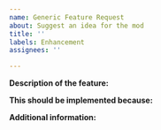 ```yaml
---
name: Generic Feature Request
about: Suggest an idea for the mod
title: ''
labels: Enhancement
assignees: ''

---
```


<!--
If this is your first time opening an issue here, please read the contributing guidelines (there's a link below this text box). Remember:
- Make sure you're in the right place - app issues should go on BEE2.4
- Perform a search to make sure this issue hasn't already been reported
- Do not use the issue tracker to ask questions
- Issues should not be combined, unless they are very closely related (e.g. two bugs with a specific item in a specific case)
-->

<!-- Provide a clear and concise description of what you want to happen. -->
**Description of the feature:**


<!-- Explain what problems this feature would solve, or otherwise why it should be implemented. -->
**This should be implemented because:**


<!-- Provide any additional information that might be helpful. -->
**Additional information:**
